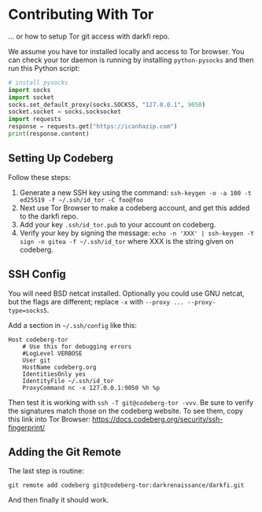 # Contributing With Tor

... or how to setup Tor git access with darkfi repo.

We assume you have tor installed locally and access to Tor browser.
You can check your tor daemon is running by installing `python-pysocks`
and then run this Python script:

```py
# install pysocks
import socks
import socket
socks.set_default_proxy(socks.SOCKS5, "127.0.0.1", 9050)
socket.socket = socks.socksocket
import requests
response = requests.get("https://icanhazip.com")
print(response.content)
```

## Setting Up Codeberg

Follow these steps:

1. Generate a new SSH key using the command:
   `ssh-keygen -o -a 100 -t ed25519 -f ~/.ssh/id_tor -C foo@foo`
2. Next use Tor Browser to make a codeberg account, and get this added to the
   darkfi repo.
3. Add your key `.ssh/id_tor.pub` to your account on codeberg.
4. Verify your key by signing the message:
   `echo -n 'XXX' | ssh-keygen -Y sign -n gitea -f ~/.ssh/id_tor`
   where XXX is the string given on codeberg.

## SSH Config

You will need BSD netcat installed. Optionally you could use GNU netcat, but
the flags are different; replace `-x` with `--proxy ... --proxy-type=socks5`.

Add a section in `~/.ssh/config` like this:

```
Host codeberg-tor
    # Use this for debugging errors
    #LogLevel VERBOSE
    User git
    HostName codeberg.org
    IdentitiesOnly yes
    IdentityFile ~/.ssh/id_tor
    ProxyCommand nc -x 127.0.0.1:9050 %h %p
```

Then test it is working with `ssh -T git@codeberg-tor -vvv`.
Be sure to verify the signatures match those on the codeberg website.
To see them, copy this link into Tor Browser:
https://docs.codeberg.org/security/ssh-fingerprint/

## Adding the Git Remote

The last step is routine:

```
git remote add codeberg git@codeberg-tor:darkrenaissance/darkfi.git
```

And then finally it should work.
